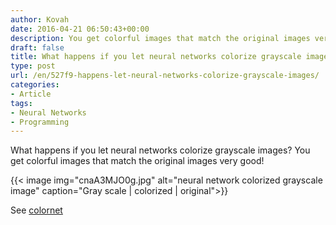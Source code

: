 ```yaml
---
author: Kovah
date: 2016-04-21 06:50:43+00:00
description: You get colorful images that match the original images very good!
draft: false
title: What happens if you let neural networks colorize grayscale images?
type: post
url: /en/527f9-happens-let-neural-networks-colorize-grayscale-images/
categories:
- Article
tags:
- Neural Networks
- Programming
---
```


What happens if you let neural networks colorize grayscale images? You get colorful images that match the original images very good!

{{< image img="cnaA3MJO0g.jpg" alt="neural network colorized grayscale image" caption="Gray scale | colorized | original">}}

See [colornet](https://github.com/pavelgonchar/colornet)
